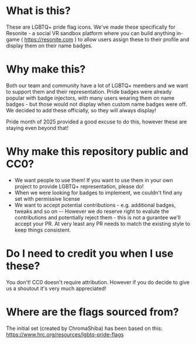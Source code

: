# What is this?
These are LGBTQ+ pride flag icons. We've made these specifically for Resonite - a social VR sandbox platform where you can build anything in-game ( https://resonite.com ) to allow users assign these to their profile and display them on their name badges.

# Why make this?
Both our team and community have a lot of LGBTQ+ members and we want to support them and their representation. Pride badges were already popular with badge injectors, with many users wearing them on name badges - but those would not display when custom name badges were off. We decided to add these officially, so they will always display!

Pride month of 2025 provided a good excuse to do this, however these are staying even beyond that!

# Why make this repository public and CC0?
- We want people to use them! If you want to use them in your own project to provide LGBTQ+ representation, please do!
- When we were looking for badges to implement, we couldn't find any set with permissive license
- We want to accept potential contributions - e.g. additional badges, tweaks and so on
-- However we do reserve right to evalute the contributions and potentially reject them - this is not a gurantee we'll accept your PR. At very least any PR needs to match the existing style to keep things consistent.

# Do I need to credit you when I use these?
You don't! CC0 doesn't require attribution. However if you do decide to give us a shoutout it's very much appreciated!

# Where are the flags sourced from?
The initial set (created by ChromaShiba) has been based on this: https://www.hrc.org/resources/lgbtq-pride-flags
